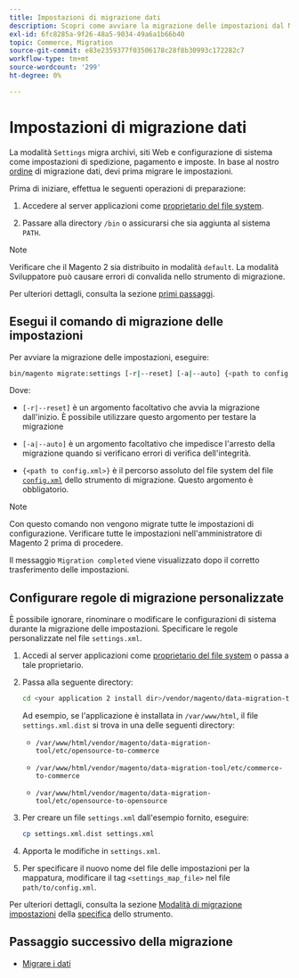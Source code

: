 ```yaml
---
title: Impostazioni di migrazione dati
description: Scopri come avviare la migrazione delle impostazioni dal Magento 1 al Magento 2 con  [!DNL Data Migration Tool].
exl-id: 6fc8285a-9f26-48a5-9034-49a6a1b66b40
topic: Commerce, Migration
source-git-commit: e83e2359377f03506178c28f8b30993c172282c7
workflow-type: tm+mt
source-wordcount: '299'
ht-degree: 0%

---
```


# Impostazioni di migrazione dati

La modalità `Settings` migra archivi, siti Web e configurazione di sistema come impostazioni di spedizione, pagamento e imposte. In base al nostro [ordine](overview.md#migration-order) di migrazione dati, devi prima migrare le impostazioni.

Prima di iniziare, effettua le seguenti operazioni di preparazione:

1. Accedere al server applicazioni come [proprietario del file system](../../../installation/prerequisites/file-system/overview.md).

1. Passare alla directory `/bin` o assicurarsi che sia aggiunta al sistema `PATH`.

>[!NOTE]
>
>Verificare che il Magento 2 sia distribuito in modalità `default`. La modalità Sviluppatore può causare errori di convalida nello strumento di migrazione.


Per ulteriori dettagli, consulta la sezione [primi passaggi](overview.md#first-steps).

## Esegui il comando di migrazione delle impostazioni

Per avviare la migrazione delle impostazioni, eseguire:

```bash
bin/magento migrate:settings [-r|--reset] [-a|--auto] {<path to config.xml>}
```

Dove:

* `[-r|--reset]` è un argomento facoltativo che avvia la migrazione dall&#39;inizio. È possibile utilizzare questo argomento per testare la migrazione

* `[-a|--auto]` è un argomento facoltativo che impedisce l&#39;arresto della migrazione quando si verificano errori di verifica dell&#39;integrità.

* `{<path to config.xml>}` è il percorso assoluto del file system del file [`config.xml`](../configure.md#configure-migration-in-vendor-folder) dello strumento di migrazione. Questo argomento è obbligatorio.

>[!NOTE]
>
>Con questo comando non vengono migrate tutte le impostazioni di configurazione. Verificare tutte le impostazioni nell&#39;amministratore di Magento 2 prima di procedere.


Il messaggio `Migration completed` viene visualizzato dopo il corretto trasferimento delle impostazioni.

## Configurare regole di migrazione personalizzate

È possibile ignorare, rinominare o modificare le configurazioni di sistema durante la migrazione delle impostazioni. Specificare le regole personalizzate nel file `settings.xml`.

1. Accedi al server applicazioni come [proprietario del file system](../../../installation/prerequisites/file-system/overview.md) o passa a tale proprietario.

1. Passa alla seguente directory:

   ```bash
   cd <your application 2 install dir>/vendor/magento/data-migration-tool/etc/<edition-to-edition>
   ```

   Ad esempio, se l&#39;applicazione è installata in `/var/www/html`, il file `settings.xml.dist` si trova in una delle seguenti directory:

   * `/var/www/html/vendor/magento/data-migration-tool/etc/opensource-to-commerce`

   * `/var/www/html/vendor/magento/data-migration-tool/etc/commerce-to-commerce`

   * `/var/www/html/vendor/magento/data-migration-tool/etc/opensource-to-opensource`

1. Per creare un file `settings.xml` dall&#39;esempio fornito, eseguire:

   ```bash
   cp settings.xml.dist settings.xml
   ```

1. Apporta le modifiche in `settings.xml`.

1. Per specificare il nuovo nome del file delle impostazioni per la mappatura, modificare il tag `<settings_map_file>` nel file `path/to/config.xml`.

Per ulteriori dettagli, consulta la sezione [Modalità di migrazione impostazioni](../technical-specification.md#settings-migration-mode) della [specifica](../technical-specification.md) dello strumento.

## Passaggio successivo della migrazione

* [Migrare i dati](data.md)
